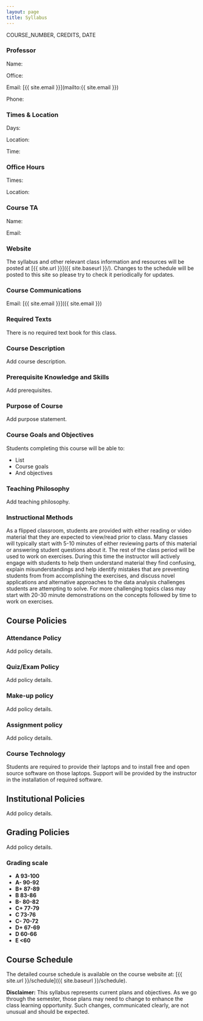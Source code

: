 ```yaml
---
layout: page
title: Syllabus
---
```


COURSE_NUMBER, CREDITS, DATE

### Professor

Name:

Office:

Email: [{{ site.email  }}](mailto:{{ site.email }})

Phone:

### Times & Location

Days: 

Location: 

Time:


### Office Hours

Times:

Location:


### Course TA

Name:

Email:


### Website

The syllabus and other relevant class information and resources will be posted
at [{{ site.url }}]({{ site.baseurl }}/).
Changes to the schedule will be posted to this site so please try to check it
periodically for updates.


### Course Communications

Email: [{{ site.email }}]({{ site.email }})


### Required Texts

There is no required text book for this class.


### Course Description
 
Add course description.


### Prerequisite Knowledge and Skills

Add prerequisites.


### Purpose of Course

Add purpose statement.


### Course Goals and Objectives

Students completing this course will be able to:

* List
* Course goals
* And objectives


### Teaching Philosophy

Add teaching philosophy.


### Instructional Methods

As a flipped classroom, students are provided with either reading or video
material that they are expected to view/read prior to class. Many classes will
typically start with 5-10 minutes of either reviewing parts of this material or
answering student questions about it. The rest of the class period will be used
to work on exercises. During this time the instructor will actively engage with
students to help them understand material they find confusing, explain
misunderstandings and help identify mistakes that are preventing students from
from accomplishing the exercises, and discuss novel applications and alternative
approaches to the data analysis challenges students are attempting to solve. For
more challenging topics class may start with 20-30 minute demonstrations on the
concepts followed by time to work on exercises.


## Course Policies


### Attendance Policy

Add policy details.


### Quiz/Exam Policy

Add policy details.


### Make-up policy

Add policy details.


### Assignment policy

Add policy details.


### Course Technology

Students are required to provide their laptops and to install free and open
source software on those laptops. Support will be provided by the instructor in
the installation of required software.


## Institutional Policies

Add policy details.


## Grading Policies

Add policy details.

### Grading scale

- **A 93-100**
- **A- 90-92**
- **B+ 87-89**
- **B 83-86**
- **B- 80-82**
- **C+ 77-79**
- **C 73-76**
- **C- 70-72**
- **D+ 67-69**
- **D 60-66**
- **E <60**


## Course Schedule

The detailed course schedule is available on the course website at:
[{{ site.url }}/schedule]({{ site.baseurl }}/schedule).

**Disclaimer:** This syllabus represents current plans and objectives. As we
go through the semester, those plans may need to change to enhance the class
learning opportunity. Such changes, communicated clearly, are not unusual and
should be expected.
